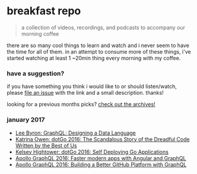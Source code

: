 # breakfast repo
> a collection of videos, recordings, and podcasts to accompany our morning coffee

there are so many cool things to learn and watch and i never seem to have the time for all of them. in an attempt to consume more of these things, i've started watching at least 1 ~20min thing every morning with my coffee.

### have a suggestion?

if you have something you think i would like to or should listen/watch, please [file an issue](https://github.com/ashleygwilliams/breakfast-repo/issues/new) with the link and a small description. thanks!

looking for a previous months picks? [check out the archives!](https://github.com/ashleygwilliams/breakfast-repo/tree/master/archives)

### january 2017

- [Lee Byron: GraphQL: Designing a Data Language](https://www.youtube.com/watch?v=Oh5oC98ztvI)
- [Katrina Owen: dotGo 2016: The Scandalous Story of the Dreadful Code Written by the Best of Us](https://www.youtube.com/watch?v=-wYLmsizBc0)
- [Kelsey Hightower: dotGo 2016: Self Deploying Go Applications](https://www.youtube.com/watch?v=nhmAyZNlECw)
- [Apollo GraphQL 2016: Faster modern apps with Angular and GraphQL](https://www.youtube.com/watch?v=Xx39bv-5ojA)
- [Apollo GraphQL 2016: Building a Better GitHub Platform with GraphQL](https://www.youtube.com/watch?v=hT-4pVmkGt0)